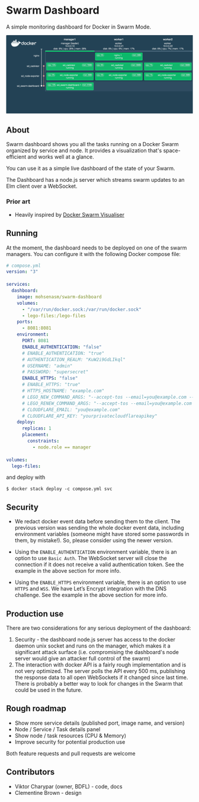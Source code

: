 # Swarm Dashboard

A simple monitoring dashboard for Docker in Swarm Mode.

![Example Dashboard](./swarm.gif)

## About

Swarm dashboard shows you all the tasks running on a Docker Swarm organized
by service and node. It provides a visualization that's space-efficient
and works well at a glance.

You can use it as a simple live dashboard of the state of your Swarm.

The Dashboard has a node.js server which streams swarm updates to an Elm client
over a WebSocket.

### Prior art

* Heavily inspired by [Docker Swarm Visualiser](https://github.com/dockersamples/docker-swarm-visualizer)

## Running

At the moment, the dashboard needs to be deployed on one of the swarm managers.
You can configure it with the following Docker compose file:

```yml
# compose.yml
version: "3"

services:
  dashboard:
    image: mohsenasm/swarm-dashboard
    volumes:
      - "/var/run/docker.sock:/var/run/docker.sock"
      - lego-files:/lego-files
    ports:
      - 8081:8081
    environment:
      PORT: 8081
      ENABLE_AUTHENTICATION: "false"
      # ENABLE_AUTHENTICATION: "true"
      # AUTHENTICATION_REALM: "KuW2i9GdLIkql"
      # USERNAME: "admin"
      # PASSWORD: "supersecret"
      ENABLE_HTTPS: "false"
      # ENABLE_HTTPS: "true"
      # HTTPS_HOSTNAME: "example.com"
      # LEGO_NEW_COMMAND_ARGS: "--accept-tos --email=you@example.com --domains=example.com --dns cloudflare run"
      # LEGO_RENEW_COMMAND_ARGS: "--accept-tos --email=you@example.com --domains=example.com --dns cloudflare renew"
      # CLOUDFLARE_EMAIL: "you@example.com"
      # CLOUDFLARE_API_KEY: "yourprivatecloudflareapikey"
    deploy:
      replicas: 1
      placement:
        constraints:
          - node.role == manager

volumes:
  lego-files:
```

and deploy with

```
$ docker stack deploy -c compose.yml svc
```

## Security

+ We redact docker event data before sending them to the client. The previous version was sending the whole docker event data, including environment variables (someone might have stored some passwords in them, by mistake!). So, please consider using the newer version.

+ Using the `ENABLE_AUTHENTICATION` environment variable, there is an option to use `Basic Auth`. The WebSocket server will close the connection if it does not receive a valid authentication token. See the example in the above section for more info.

+ Using the `ENABLE_HTTPS` environment variable, there is an option to use `HTTPS` and `WSS`. We have Let’s Encrypt integration with the DNS challenge. See the example in the above section for more info.


## Production use

There are two considerations for any serious deployment of the dashboard:

1. Security - the dashboard node.js server has access to the docker daemon unix socket
   and runs on the manager, which makes it a significant attack surface (i.e. compromising
   the dashboard's node server would give an attacker full control of the swarm)
1. The interaction with docker API is a fairly rough implementation and
   is not very optimized. The server polls the API every 500 ms, publishing the
   response data to all open WebSockets if it changed since last time. There
   is probably a better way to look for changes in the Swarm that could be used
   in the future.


## Rough roadmap

* Show more service details (published port, image name, and version)
* Node / Service / Task details panel
* Show node / task resources (CPU & Memory)
* Improve security for potential production use

Both feature requests and pull requests are welcome

## Contributors

* Viktor Charypar (owner, BDFL) - code, docs
* Clementine Brown - design
